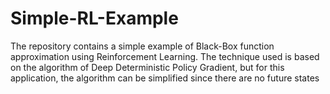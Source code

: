 # Simple-RL-Example
The repository contains a simple example of Black-Box function approximation using Reinforcement Learning. The technique used is based on the algorithm of Deep Deterministic Policy Gradient, but for this application, the algorithm can be simplified since there are no future states

